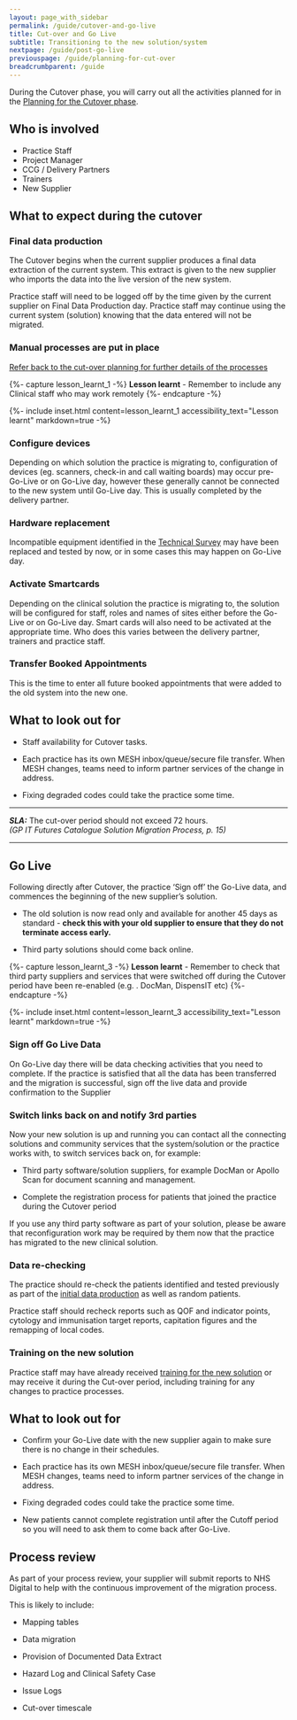 ```yaml
---
layout: page_with_sidebar
permalink: /guide/cutover-and-go-live
title: Cut-over and Go Live
subtitle: Transitioning to the new solution/system
nextpage: /guide/post-go-live
previouspage: /guide/planning-for-cut-over
breadcrumbparent: /guide
---
```


During the Cutover phase, you will carry out all the activities planned for in the [Planning for the Cutover phase](/prm-practice-migration/guide/planning-for-cut-over).

## Who is involved
* Practice Staff
* Project Manager
* CCG / Delivery Partners
* Trainers
* New Supplier


## What to expect during the cutover

### Final data production 
The Cutover begins when the current supplier produces a final data extraction of the current system. This extract is given to the new supplier who imports the data into the live version of the new system. 

Practice staff will need to be logged off by the time given by the current supplier on Final Data Production day. Practice staff may continue using the current system (solution) knowing that the data entered will not be migrated.


### Manual processes are put in place
[Refer back to the cut-over planning for further details of the processes](/prm-practice-migration/guide/planning-for-cut-over#appointments)

{%- capture lesson_learnt_1 -%}
__Lesson learnt__ - Remember to include any Clinical staff who may work remotely
{%- endcapture -%}

{%- include inset.html content=lesson_learnt_1 accessibility_text="Lesson learnt" markdown=true -%}



### Configure devices

Depending on which solution the practice is migrating to, configuration of devices (eg. scanners, check-in and call waiting boards) may occur pre-Go-Live or on Go-Live day, however these generally cannot be connected to the new system until Go-Live day. This is usually completed by the delivery partner.  <!-- [UPLIFT] added reference to some scenarios, where users can be set up in the Live system prior to Go Live -->


### Hardware replacement

Incompatible equipment identified in the [Technical Survey](technical-survey) may have been replaced and tested by now, or in some cases this may happen on Go-Live day.


### Activate Smartcards

Depending on the clinical solution the practice is migrating to, the solution will be configured for staff, roles and names of sites either before the Go-Live or on Go-Live day. Smart cards will also need to be activated at the appropriate time. Who does this varies between the delivery partner, trainers and practice staff.


### Transfer Booked Appointments

This is the time to enter all future booked appointments that were added to the old system into the new one.

## What to look out for

* Staff availability for Cutover tasks.

* Each practice has its own MESH inbox/queue/secure file transfer. When MESH changes, teams need to inform partner services of the change in address.

* Fixing degraded codes could take the practice some time.


* * * 
**_SLA:_**  The cut-over period should not exceed 72 hours.
<br><em>(GP IT Futures Catalogue Solution Migration Process, p. 15)</em>
* * *
<!-- [UPLIFT] added reference to Step 10 SLA from Ancillary Document p.15 -->



## Go Live

Following directly after Cutover, the practice ‘Sign off’ the Go-Live data, and commences the beginning of the new supplier’s solution. 

* The old solution is now read only and available for another 45 days as standard - **check this with your old supplier to ensure that they do not terminate access early.**

* Third party solutions should come back online.


{%- capture lesson_learnt_3 -%}
__Lesson learnt__ - Remember to check that third party suppliers and services that were switched off during the Cutover period have been re-enabled (e.g. .  DocMan, DispensIT etc)
{%- endcapture -%}

{%- include inset.html content=lesson_learnt_3 accessibility_text="Lesson learnt" markdown=true -%}

### Sign off Go Live Data 

On Go-Live day there will be data checking activities that you need to complete. If the practice is satisfied that all the data has been transferred and the migration is successful, sign off the live data and provide confirmation to the Supplier 

### Switch links back on and notify 3rd parties

Now your new solution is up and running you can contact all the connecting solutions and community services that the system/solution or the practice works with, to switch services back on, for example:

* Third party software/solution suppliers, for example DocMan or Apollo Scan for document scanning and management.

* Complete the registration process for patients that joined the practice during the Cutover period

If you use any third party software as part of your solution, please be aware that reconfiguration work may be required by them now that the practice has migrated to the new clinical solution.


### Data re-checking

The practice should re-check the patients identified and tested previously as part of the [initial data production](/prm-practice-migration/guide/initial-data-production) as well as random patients. 

Practice staff should recheck reports such as QOF and indicator points, cytology and immunisation target reports, capitation figures and the remapping of local codes.


### Training on the new solution

Practice staff may have already received [training for the new solution](/prm-practice-migration/guide/training) or may receive it during the Cut-over period, including training for any changes to practice processes.  

## What to look out for

 * Confirm your Go-Live date with the new supplier again to make sure there is no change in their schedules.  

* Each practice has its own MESH inbox/queue/secure file transfer. When MESH changes, teams need to inform partner services of the change in address.  

* Fixing degraded codes could take the practice some time.
<!-- [UPLIFT] reworded the language here -->

* New patients cannot complete registration until after the Cutoff period so you will need to ask them to come back after Go-Live.

## Process review

As part of your process review, your supplier will submit reports to NHS Digital to help with the continuous improvement of the migration process.

This is likely to include:
<!-- [GAP] include reference to metrics dashboard inputs here -->
* Mapping tables

* Data migration

* Provision of Documented Data Extract

* Hazard Log and Clinical Safety Case

* Issue Logs

* Cut-over timescale

